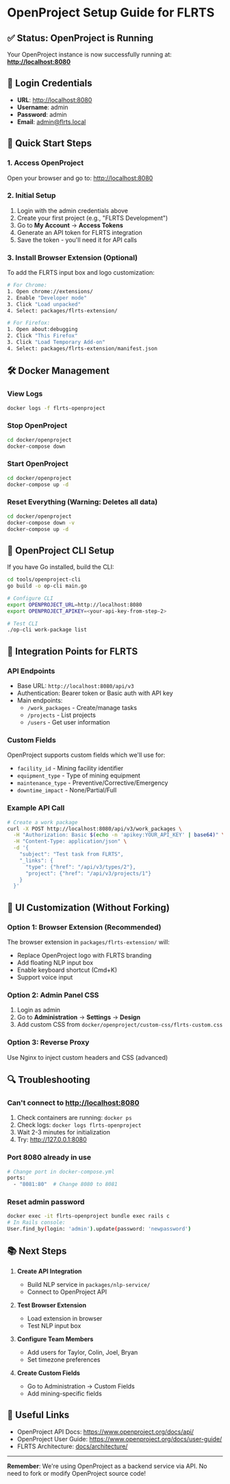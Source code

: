 # OpenProject Setup Guide for FLRTS

## ✅ Status: OpenProject is Running

Your OpenProject instance is now successfully running at:
**<http://localhost:8080>**

## 🔑 Login Credentials

- **URL**: <http://localhost:8080>
- **Username**: admin
- **Password**: admin
- **Email**: <admin@flrts.local>

## 🚀 Quick Start Steps

### 1. Access OpenProject

Open your browser and go to: <http://localhost:8080>

### 2. Initial Setup

1. Login with the admin credentials above
2. Create your first project (e.g., "FLRTS Development")
3. Go to **My Account** → **Access Tokens**
4. Generate an API token for FLRTS integration
5. Save the token - you'll need it for API calls

### 3. Install Browser Extension (Optional)

To add the FLRTS input box and logo customization:

```bash
# For Chrome:
1. Open chrome://extensions/
2. Enable "Developer mode"
3. Click "Load unpacked"
4. Select: packages/flrts-extension/

# For Firefox:
1. Open about:debugging
2. Click "This Firefox"
3. Click "Load Temporary Add-on"
4. Select: packages/flrts-extension/manifest.json
```

## 🛠️ Docker Management

### View Logs

```bash
docker logs -f flrts-openproject
```

### Stop OpenProject

```bash
cd docker/openproject
docker-compose down
```

### Start OpenProject

```bash
cd docker/openproject
docker-compose up -d
```

### Reset Everything (Warning: Deletes all data)

```bash
cd docker/openproject
docker-compose down -v
docker-compose up -d
```

## 🔧 OpenProject CLI Setup

If you have Go installed, build the CLI:

```bash
cd tools/openproject-cli
go build -o op-cli main.go

# Configure CLI
export OPENPROJECT_URL=http://localhost:8080
export OPENPROJECT_APIKEY=<your-api-key-from-step-2>

# Test CLI
./op-cli work-package list
```

## 📝 Integration Points for FLRTS

### API Endpoints

- Base URL: `http://localhost:8080/api/v3`
- Authentication: Bearer token or Basic auth with API key
- Main endpoints:
  - `/work_packages` - Create/manage tasks
  - `/projects` - List projects
  - `/users` - Get user information

### Custom Fields

OpenProject supports custom fields which we'll use for:

- `facility_id` - Mining facility identifier
- `equipment_type` - Type of mining equipment
- `maintenance_type` - Preventive/Corrective/Emergency
- `downtime_impact` - None/Partial/Full

### Example API Call

```bash
# Create a work package
curl -X POST http://localhost:8080/api/v3/work_packages \
  -H "Authorization: Basic $(echo -n 'apikey:YOUR_API_KEY' | base64)" \
  -H "Content-Type: application/json" \
  -d '{
    "subject": "Test task from FLRTS",
    "_links": {
      "type": {"href": "/api/v3/types/2"},
      "project": {"href": "/api/v3/projects/1"}
    }
  }'
```

## 🎨 UI Customization (Without Forking)

### Option 1: Browser Extension (Recommended)

The browser extension in `packages/flrts-extension/` will:

- Replace OpenProject logo with FLRTS branding
- Add floating NLP input box
- Enable keyboard shortcut (Cmd+K)
- Support voice input

### Option 2: Admin Panel CSS

1. Login as admin
2. Go to **Administration** → **Settings** → **Design**
3. Add custom CSS from `docker/openproject/custom-css/flrts-custom.css`

### Option 3: Reverse Proxy

Use Nginx to inject custom headers and CSS (advanced)

## 🔍 Troubleshooting

### Can't connect to <http://localhost:8080>

1. Check containers are running: `docker ps`
2. Check logs: `docker logs flrts-openproject`
3. Wait 2-3 minutes for initialization
4. Try: <http://127.0.0.1:8080>

### Port 8080 already in use

```bash
# Change port in docker-compose.yml
ports:
  - "8081:80"  # Change 8080 to 8081
```

### Reset admin password

```bash
docker exec -it flrts-openproject bundle exec rails c
# In Rails console:
User.find_by(login: 'admin').update(password: 'newpassword')
```

## 📚 Next Steps

1. **Create API Integration**
   - Build NLP service in `packages/nlp-service/`
   - Connect to OpenProject API

2. **Test Browser Extension**
   - Load extension in browser
   - Test NLP input box

3. **Configure Team Members**
   - Add users for Taylor, Colin, Joel, Bryan
   - Set timezone preferences

4. **Create Custom Fields**
   - Go to Administration → Custom Fields
   - Add mining-specific fields

## 🔗 Useful Links

- OpenProject API Docs: <https://www.openproject.org/docs/api/>
- OpenProject User Guide: <https://www.openproject.org/docs/user-guide/>
- FLRTS Architecture: [docs/architecture/](../architecture/)

---

**Remember**: We're using OpenProject as a backend service via API. No need to
fork or modify OpenProject source code!

